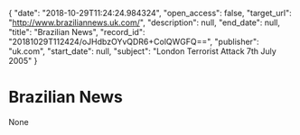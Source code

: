 {
  "date": "2018-10-29T11:24:24.984324", 
  "open_access": false, 
  "target_url": "http://www.braziliannews.uk.com/", 
  "description": null, 
  "end_date": null, 
  "title": "Brazilian News", 
  "record_id": "20181029T112424/oJHdbzOYvQDR6+ColQWGFQ==", 
  "publisher": "uk.com", 
  "start_date": null, 
  "subject": "London Terrorist Attack 7th July 2005"
}

# Brazilian News

None